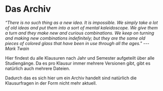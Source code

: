 # Das Archiv

*“There is no such thing as a new idea. It is impossible. We simply take a lot of old ideas and put them into a sort of mental kaleidoscope. We give them a turn and they make new and curious combinations. We keep on turning and making new combinations indefinitely; but they are the same old pieces of colored glass that have been in use through all the ages." --- Mark Twain*

Hier findest du alle Klausuren nach Jahr und Semester aufgeteilt über alle Studiengänge. Da es pro Klausur immer mehrere Versionen gibt, gibt es natürlich auch mehrere Dateien. 

Dadurch das es sich hier um ein Archiv handelt sind natürlich die Klausurfragen in der Form nicht mehr aktuell.
